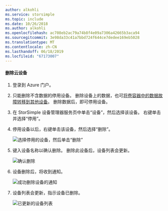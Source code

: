 ```yaml
---
author: alkohli
ms.service: storsimple
ms.topic: include
ms.date: 10/26/2018
ms.author: alkohli
ms.openlocfilehash: ac708eb2ac79a74b8f4e09a7306a42665b3aca94
ms.sourcegitcommit: 3e98da33c41a7bbd724f644ce7dedee169eb5028
ms.translationtype: MT
ms.contentlocale: zh-CN
ms.lasthandoff: 06/18/2019
ms.locfileid: "67173007"
---
```

#### <a name="to-delete-a-cloud-appliance"></a>删除云设备

1. 登录到 Azure 门户。
2. 只能删除不含数据的停用设备。 删除设备上的数据，也可[将卷容器中的数据故障转移到其他设备](../articles/storsimple/storsimple-8000-device-failover-cloud-appliance.md)。 删除数据后，即可停用设备。
3. 在 StorSimple 设备管理器服务页中单击“设备”，然后选择该设备。  右键单击并选择“停用”。 
4. 停用设备以后，右键单击该设备，然后选择“删除”。 

    ![选择停用的设备，然后单击“删除”](./media/storsimple-8000-delete-cloud-appliance/delete-cloud-appliance1.png)

5. 键入设备名称以确认删除。 删除此设备后，设备列表会更新。

    ![确认删除](./media/storsimple-8000-delete-cloud-appliance/delete-cloud-appliance2.png)

6. 设备删除后，将收到通知。

    ![成功删除设备的通知](./media/storsimple-8000-delete-cloud-appliance/delete-cloud-appliance4.png)

7. 设备列表会更新，指示设备已删除。

    ![已更新的设备列表](./media/storsimple-8000-delete-cloud-appliance/delete-cloud-appliance5.png)
